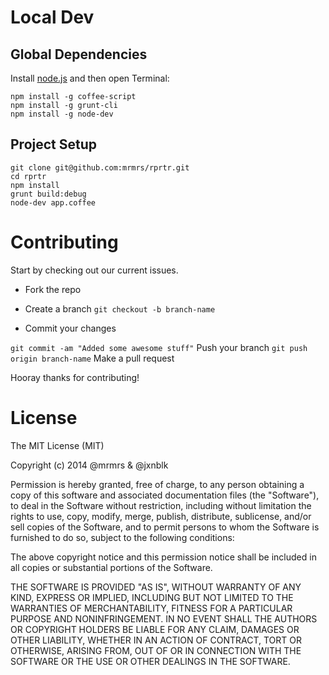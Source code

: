 # Local Dev

## Global Dependencies

Install [node.js](http://nodejs.org) and then open Terminal:

    npm install -g coffee-script
    npm install -g grunt-cli
    npm install -g node-dev

## Project Setup

    git clone git@github.com:mrmrs/rprtr.git
    cd rprtr
    npm install
    grunt build:debug
    node-dev app.coffee

# Contributing

Start by checking out our current issues.

* Fork the repo
* Create a branch ```git checkout -b branch-name```

* Commit your changes

```git commit -am "Added some awesome stuff"```
Push your branch ```git push origin branch-name```
Make a pull request

Hooray thanks for contributing!

# License

The MIT License (MIT)

Copyright (c) 2014 @mrmrs & @jxnblk

Permission is hereby granted, free of charge, to any person obtaining a copy
of this software and associated documentation files (the "Software"), to deal
in the Software without restriction, including without limitation the rights
to use, copy, modify, merge, publish, distribute, sublicense, and/or sell
copies of the Software, and to permit persons to whom the Software is
furnished to do so, subject to the following conditions:

The above copyright notice and this permission notice shall be included in
all copies or substantial portions of the Software.

THE SOFTWARE IS PROVIDED "AS IS", WITHOUT WARRANTY OF ANY KIND, EXPRESS OR
IMPLIED, INCLUDING BUT NOT LIMITED TO THE WARRANTIES OF MERCHANTABILITY,
FITNESS FOR A PARTICULAR PURPOSE AND NONINFRINGEMENT. IN NO EVENT SHALL THE
AUTHORS OR COPYRIGHT HOLDERS BE LIABLE FOR ANY CLAIM, DAMAGES OR OTHER
LIABILITY, WHETHER IN AN ACTION OF CONTRACT, TORT OR OTHERWISE, ARISING FROM,
OUT OF OR IN CONNECTION WITH THE SOFTWARE OR THE USE OR OTHER DEALINGS IN
THE SOFTWARE.

